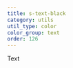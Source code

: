 ```yaml
---
title: s-text-black
category: utils
util_type: color
color_group: text
order: 126
---
```

<div class="s-text-black">Text</div>